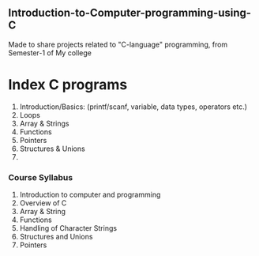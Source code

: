 ## Introduction-to-Computer-programming-using-C
Made to share projects related to "C-language" programming, from Semester-1 of My college

# Index C programs
  1. Introduction/Basics: (printf/scanf, variable, data types, operators etc.)
  3. Loops
  4. Array & Strings
  5. Functions
  6. Pointers
  7. Structures & Unions
  8. 


### Course Syllabus
  1. Introduction to computer and programming
  2. Overview of C
  3. Array & String
  4. Functions
  5. Handling of Character Strings
  6. Structures and Unions
  7. Pointers
  
